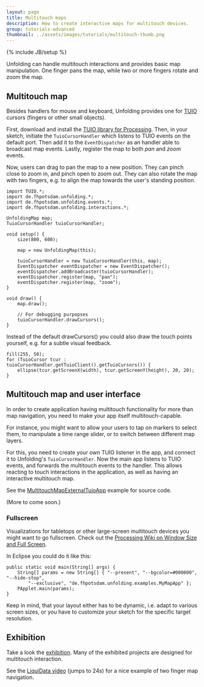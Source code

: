 ```yaml
---
layout: page
title: Multitouch maps
description: How to create interactive maps for multitouch devices.
group: tutorials-advanced
thumbnail: ../assets/images/tutorials/multitouch-thumb.png
---
```

{% include JB/setup %}


Unfolding can handle multitouch interactions and provides basic map manipulation. 
One finger pans the map, while two or more fingers rotate and zoom the map.

## Multitouch map

Besides handlers for mouse and keyboard, Unfolding provides one for [TUIO](http://www.tuio.org) cursors (fingers or other small objects).

First, download and install the [TUIO library for Processing](http://www.tuio.org/?processing). Then, in your sketch, initiate the `TuioCursorHandler` which listens to TUIO events on the default port. Then add it to the `EventDispatcher` as an handler able to broadcast map events. Lastly, register the map to both _pan_ and _zoom_ events. 

Now, users can drag to pan the map to a new position. They can pinch close to zoom in, and pinch open to zoom out. They can also rotate the map with two fingers, e.g. to align the map towards the user's standing position.


	import TUIO.*;
	import de.fhpotsdam.unfolding.*;
	import de.fhpotsdam.unfolding.events.*;
	import de.fhpotsdam.unfolding.interactions.*;

	UnfoldingMap map;
	TuioCursorHandler tuioCursorHandler;

	void setup() {
		size(800, 600);

		map = new UnfoldingMap(this);

		tuioCursorHandler = new TuioCursorHandler(this, map);
		EventDispatcher eventDispatcher = new EventDispatcher();
		eventDispatcher.addBroadcaster(tuioCursorHandler);
		eventDispatcher.register(map, "pan");
		eventDispatcher.register(map, "zoom");
	}

	void draw() {
		map.draw();
		
		// For debugging purpopses
		tuioCursorHandler.drawCursors();
	}

Instead of the default drawCursors() you could also draw the touch points yourself, e.g. for a subtle visual feedback.

	fill(255, 50);
	for (TuioCursor tcur : tuioCursorHandler.getTuioClient().getTuioCursors()) {
		ellipse(tcur.getScreenX(width), tcur.getScreenY(height), 20, 20);
	}


## Multitouch map and user interface

In order to create application having multitouch functionality for more than map navigation, you need to make your app itself multitouch-capable. 

For instance, you might want to allow your users to tap on markers to select them, to manipulate a time range slider, or to switch between different map layers.

For this, you need to create your own TUIO listener in the app, and connect it to Unfolding's `TuioCursorHandler`.
Now the main app listens to TUIO events, and forwards the multitouch events to the handler. This allows reacting to touch interactions in the application, as well as having an interactive multitouch map. 

See the [MultitouchMapExternalTuioApp](https://github.com/tillnagel/unfolding/blob/master/examples/de/fhpotsdam/unfolding/examples/interaction/multitouch/MultitouchMapExternalTuioApp.java) example for source code.

(More to come soon.)


### Fullscreen

Visualizations for tabletops or other large-screen multitouch devices you might want to go fullscreen.
Check out the [Processing Wiki on Window Size and Full Screen](http://wiki.processing.org/w/Window_Size_and_Full_Screen).

In Eclipse you could do it like this:
	
	public static void main(String[] args) {
		String[] params = new String[] { "--present", "--bgcolor=#000000", "--hide-stop",
			"--exclusive", "de.fhpotsdam.unfolding.examples.MyMapApp" };
		PApplet.main(params);
	}

Keep in mind, that your layout either has to be dynamic, i.e. adapt to various screen sizes, or you have to customize your sketch for the specific target resolution.

## Exhibition

Take a look the [exhibition](../exhibition/). Many of the exhibited projects are designed for multitouch interaction.

See the [LiquiData video](https://vimeo.com/43120464#at=24) (jumps to 24s) for a nice example of two finger map navigation.

